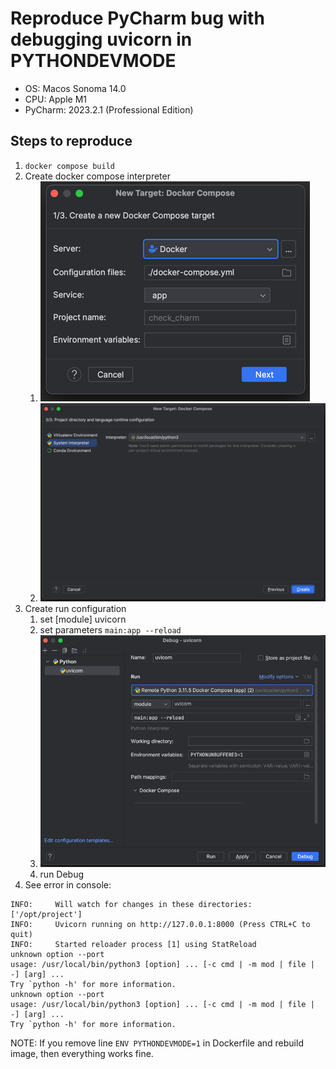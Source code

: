 # Reproduce PyCharm bug with debugging uvicorn in PYTHONDEVMODE

* OS: Macos Sonoma 14.0
* CPU: Apple M1
* PyCharm: 2023.2.1 (Professional Edition)

## Steps to reproduce

1. `docker compose build`
2. Create docker compose interpreter
   1. ![image](screenshots/img_1.png)
   2. ![image](screenshots/img_2.png)
3. Create run configuration
   1. set [module] uvicorn
   2. set parameters `main:app --reload`
   3. ![image](screenshots/img_3.png)
   4. run Debug
4. See error in console:

```
INFO:     Will watch for changes in these directories: ['/opt/project']
INFO:     Uvicorn running on http://127.0.0.1:8000 (Press CTRL+C to quit)
INFO:     Started reloader process [1] using StatReload
unknown option --port
usage: /usr/local/bin/python3 [option] ... [-c cmd | -m mod | file | -] [arg] ...
Try `python -h' for more information.
unknown option --port
usage: /usr/local/bin/python3 [option] ... [-c cmd | -m mod | file | -] [arg] ...
Try `python -h' for more information.
```

NOTE: If you remove line `ENV PYTHONDEVMODE=1` in Dockerfile and rebuild image, then everything works fine.
